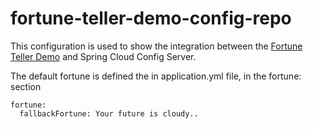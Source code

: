 # fortune-teller-demo-config-repo

This configuration is used to show the integration between the [Fortune Teller Demo](https://github.com/Pivotal-Field-Engineering/fortune-teller-demo) and Spring Cloud Config Server. 

The default fortune is defined the in application.yml file, in the fortune: section

```
fortune:
  fallbackFortune: Your future is cloudy..
  
```
